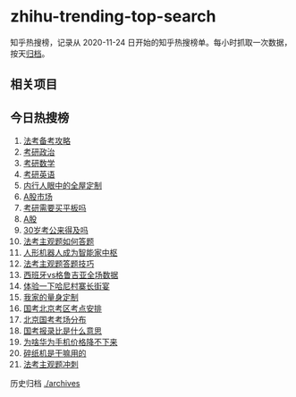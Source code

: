 # zhihu-trending-top-search

知乎热搜榜，记录从 2020-11-24
日开始的知乎热搜榜单。每小时抓取一次数据，按天[归档](./archives)。

## 相关项目

## 今日热搜榜

<!-- BEGIN -->
<!-- 最后更新时间 Mon Nov 20 2023 21:15:46 GMT+0800 (China Standard Time) -->

1. [法考备考攻略](https://www.zhihu.com/search?q=法考备考攻略)
1. [考研政治](https://www.zhihu.com/search?q=考研政治)
1. [考研数学](https://www.zhihu.com/search?q=考研数学)
1. [考研英语](https://www.zhihu.com/search?q=考研英语)
1. [内行人眼中的全屋定制](https://www.zhihu.com/search?q=内行人眼中的全屋定制)
1. [A股市场](https://www.zhihu.com/search?q=A股市场)
1. [考研需要买平板吗](https://www.zhihu.com/search?q=考研需要买平板吗)
1. [A股](https://www.zhihu.com/search?q=A股)
1. [30岁考公来得及吗](https://www.zhihu.com/search?q=30岁考公来得及吗)
1. [法考主观题如何答题](https://www.zhihu.com/search?q=法考主观题如何答题)
1. [人形机器人成为智能家中枢](https://www.zhihu.com/search?q=人形机器人成为智能家中枢)
1. [法考主观题答题技巧](https://www.zhihu.com/search?q=法考主观题答题技巧)
1. [西班牙vs格鲁吉亚全场数据](https://www.zhihu.com/search?q=西班牙vs格鲁吉亚全场数据)
1. [体验一下哈尼村寨长街宴](https://www.zhihu.com/search?q=体验一下哈尼村寨长街宴)
1. [我家的量身定制](https://www.zhihu.com/search?q=我家的量身定制)
1. [国考北京考区考点安排](https://www.zhihu.com/search?q=国考北京考区考点安排)
1. [北京国考考场分布](https://www.zhihu.com/search?q=北京国考考场分布)
1. [国考报录比是什么意思](https://www.zhihu.com/search?q=国考报录比是什么意思)
1. [为啥华为手机价格降不下来](https://www.zhihu.com/search?q=为啥华为手机价格降不下来)
1. [碎纸机是干嘛用的](https://www.zhihu.com/search?q=碎纸机是干嘛用的)
1. [法考主观题冲刺](https://www.zhihu.com/search?q=法考主观题冲刺)

<!-- END -->

历史归档 [./archives](./archives)
